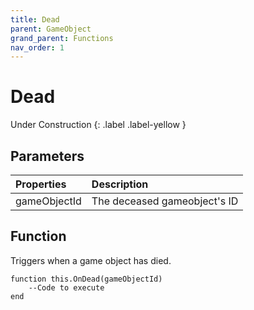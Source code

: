 ```yaml
---
title: Dead
parent: GameObject
grand_parent: Functions
nav_order: 1
---
```


# Dead
Under Construction
{: .label .label-yellow }

## Parameters

|Properties|Description|
|:-|:-|
|gameObjectId|The deceased gameobject's ID|

## Function

Triggers when a game object has died.

```
function this.OnDead(gameObjectId) 
	--Code to execute
end
```